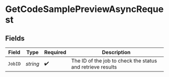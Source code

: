 # GetCodeSamplePreviewAsyncRequest


## Fields

| Field                                                      | Type                                                       | Required                                                   | Description                                                |
| ---------------------------------------------------------- | ---------------------------------------------------------- | ---------------------------------------------------------- | ---------------------------------------------------------- |
| `JobID`                                                    | *string*                                                   | :heavy_check_mark:                                         | The ID of the job to check the status and retrieve results |